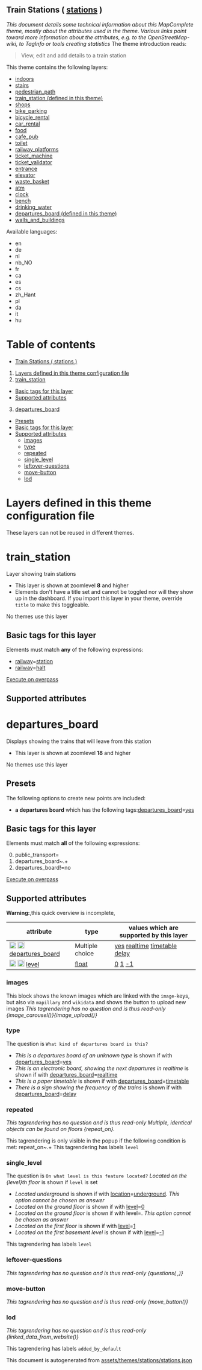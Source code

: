 [//]: # (WARNING: this file is automatically generated. Please find the sources at the bottom and edit those sources)

## Train Stations ( [stations](https://mapcomplete.org/stations) )
_This document details some technical information about this MapComplete theme, mostly about the attributes used in the theme. Various links point toward more information about the attributes, e.g. to the OpenStreetMap-wiki, to TagInfo or tools creating statistics_
The theme introduction reads:

> View, edit and add details to a train station

This theme contains the following layers:

 - [indoors](../Layers/indoors.md)
 - [stairs](../Layers/stairs.md)
 - [pedestrian_path](../Layers/pedestrian_path.md)
 - [train_station (defined in this theme)](#train_station)
 - [shops](../Layers/shops.md)
 - [bike_parking](../Layers/bike_parking.md)
 - [bicycle_rental](../Layers/bicycle_rental.md)
 - [car_rental](../Layers/car_rental.md)
 - [food](../Layers/food.md)
 - [cafe_pub](../Layers/cafe_pub.md)
 - [toilet](../Layers/toilet.md)
 - [railway_platforms](../Layers/railway_platforms.md)
 - [ticket_machine](../Layers/ticket_machine.md)
 - [ticket_validator](../Layers/ticket_validator.md)
 - [entrance](../Layers/entrance.md)
 - [elevator](../Layers/elevator.md)
 - [waste_basket](../Layers/waste_basket.md)
 - [atm](../Layers/atm.md)
 - [clock](../Layers/clock.md)
 - [bench](../Layers/bench.md)
 - [drinking_water](../Layers/drinking_water.md)
 - [departures_board (defined in this theme)](#departures_board)
 - [walls_and_buildings](../Layers/walls_and_buildings.md)

Available languages:

 - en
 - de
 - nl
 - nb_NO
 - fr
 - ca
 - es
 - cs
 - zh_Hant
 - pl
 - da
 - it
 - hu

# Table of contents

  - [Train Stations ( stations )](#train-stations-(-stations-))
1. [Layers defined in this theme configuration file](#layers-defined-in-this-theme-configuration-file)
2. [train_station](#train_station)
  - [Basic tags for this layer](#basic-tags-for-this-layer)
  - [Supported attributes](#supported-attributes)
3. [departures_board](#departures_board)
  - [Presets](#presets)
  - [Basic tags for this layer](#basic-tags-for-this-layer)
  - [Supported attributes](#supported-attributes)
    + [images](#images)
    + [type](#type)
    + [repeated](#repeated)
    + [single_level](#single_level)
    + [leftover-questions](#leftover-questions)
    + [move-button](#move-button)
    + [lod](#lod)

# Layers defined in this theme configuration file
These layers can not be reused in different themes.
# train_station

Layer showing train stations

 - This layer is shown at zoomlevel **8** and higher
 - Elements don't have a title set and cannot be toggled nor will they show up in the dashboard. If you import this layer in your theme, override `title` to make this toggleable.

No themes use this layer

## Basic tags for this layer

Elements must match **any** of the following expressions:

 - <a href='https://wiki.openstreetmap.org/wiki/Key:railway' target='_blank'>railway</a>=<a href='https://wiki.openstreetmap.org/wiki/Tag:railway%3Dstation' target='_blank'>station</a>
 - <a href='https://wiki.openstreetmap.org/wiki/Key:railway' target='_blank'>railway</a>=<a href='https://wiki.openstreetmap.org/wiki/Tag:railway%3Dhalt' target='_blank'>halt</a>

[Execute on overpass](http://overpass-turbo.eu/?Q=%5Bout%3Ajson%5D%5Btimeout%3A90%5D%3B%28%20%20%20%20nwr%5B%22railway%22%3D%22station%22%5D%28%7B%7Bbbox%7D%7D%29%3B%0A%20%20%20%20nwr%5B%22railway%22%3D%22halt%22%5D%28%7B%7Bbbox%7D%7D%29%3B%0A%29%3Bout%20body%3B%3E%3Bout%20skel%20qt%3B)

## Supported attributes

# departures_board

Displays showing the trains that will leave from this station

 - This layer is shown at zoomlevel **18** and higher

No themes use this layer

## Presets

The following options to create new points are included:

 - **a departures board** which has the following tags:<a href='https://wiki.openstreetmap.org/wiki/Key:departures_board' target='_blank'>departures_board</a>=<a href='https://wiki.openstreetmap.org/wiki/Tag:departures_board%3Dyes' target='_blank'>yes</a>

## Basic tags for this layer

Elements must match **all** of the following expressions:

0. public_transport=
1. departures_board~.+
2. departures_board!=no

[Execute on overpass](http://overpass-turbo.eu/?Q=%5Bout%3Ajson%5D%5Btimeout%3A90%5D%3B%28%20%20%20%20nwr%5B!%22public_transport%22%5D%5B%22departures_board%22%5D%5B%22departures_board%22!%3D%22no%22%5D%28%7B%7Bbbox%7D%7D%29%3B%0A%29%3Bout%20body%3B%3E%3Bout%20skel%20qt%3B)

## Supported attributes

**Warning:**,this quick overview is incomplete,

| attribute | type | values which are supported by this layer |
-----|-----|----- |
| <a target="_blank" href='https://taginfo.openstreetmap.org/keys/departures_board#values'><img src='https://mapcomplete.org/assets/svg/search.svg' height='18px'></a> <a target="_blank" href='https://taghistory.raifer.tech/?#***/departures_board/'><img src='https://mapcomplete.org/assets/svg/statistics.svg' height='18px'></a> [departures_board](https://wiki.openstreetmap.org/wiki/Key:departures_board) | Multiple choice | [yes](https://wiki.openstreetmap.org/wiki/Tag:departures_board%3Dyes) [realtime](https://wiki.openstreetmap.org/wiki/Tag:departures_board%3Drealtime) [timetable](https://wiki.openstreetmap.org/wiki/Tag:departures_board%3Dtimetable) [delay](https://wiki.openstreetmap.org/wiki/Tag:departures_board%3Ddelay) |
| <a target="_blank" href='https://taginfo.openstreetmap.org/keys/level#values'><img src='https://mapcomplete.org/assets/svg/search.svg' height='18px'></a> <a target="_blank" href='https://taghistory.raifer.tech/?#***/level/'><img src='https://mapcomplete.org/assets/svg/statistics.svg' height='18px'></a> [level](https://wiki.openstreetmap.org/wiki/Key:level) | [float](../SpecialInputElements.md#float) | [0](https://wiki.openstreetmap.org/wiki/Tag:level%3D0) [1](https://wiki.openstreetmap.org/wiki/Tag:level%3D1) [-1](https://wiki.openstreetmap.org/wiki/Tag:level%3D-1) |

### images
This block shows the known images which are linked with the `image`-keys, but also via `mapillary` and `wikidata` and shows the button to upload new images
_This tagrendering has no question and is thus read-only_
*{image_carousel()}{image_upload()}*

### type

The question is `What kind of departures board is this?`

 -  *This is a departures board of an unknown type* is shown if with <a href='https://wiki.openstreetmap.org/wiki/Key:departures_board' target='_blank'>departures_board</a>=<a href='https://wiki.openstreetmap.org/wiki/Tag:departures_board%3Dyes' target='_blank'>yes</a>
 -  *This is an electronic board, showing the next departures in realtime* is shown if with <a href='https://wiki.openstreetmap.org/wiki/Key:departures_board' target='_blank'>departures_board</a>=<a href='https://wiki.openstreetmap.org/wiki/Tag:departures_board%3Drealtime' target='_blank'>realtime</a>
 -  *This is a paper timetable* is shown if with <a href='https://wiki.openstreetmap.org/wiki/Key:departures_board' target='_blank'>departures_board</a>=<a href='https://wiki.openstreetmap.org/wiki/Tag:departures_board%3Dtimetable' target='_blank'>timetable</a>
 -  *There is a sign showing the frequency of the trains* is shown if with <a href='https://wiki.openstreetmap.org/wiki/Key:departures_board' target='_blank'>departures_board</a>=<a href='https://wiki.openstreetmap.org/wiki/Tag:departures_board%3Ddelay' target='_blank'>delay</a>

### repeated

_This tagrendering has no question and is thus read-only_
*Multiple, identical objects can be found on floors {repeat_on}.*

This tagrendering is only visible in the popup if the following condition is met: repeat_on~.+
This tagrendering has labels 
`level`

### single_level

The question is `On what level is this feature located?`
*Located on the {level}th floor* is shown if `level` is set

 -  *Located underground* is shown if with <a href='https://wiki.openstreetmap.org/wiki/Key:location' target='_blank'>location</a>=<a href='https://wiki.openstreetmap.org/wiki/Tag:location%3Dunderground' target='_blank'>underground</a>. _This option cannot be chosen as answer_
 -  *Located on the ground floor* is shown if with <a href='https://wiki.openstreetmap.org/wiki/Key:level' target='_blank'>level</a>=<a href='https://wiki.openstreetmap.org/wiki/Tag:level%3D0' target='_blank'>0</a>
 -  *Located on the ground floor* is shown if with level=. _This option cannot be chosen as answer_
 -  *Located on the first floor* is shown if with <a href='https://wiki.openstreetmap.org/wiki/Key:level' target='_blank'>level</a>=<a href='https://wiki.openstreetmap.org/wiki/Tag:level%3D1' target='_blank'>1</a>
 -  *Located on the first basement level* is shown if with <a href='https://wiki.openstreetmap.org/wiki/Key:level' target='_blank'>level</a>=<a href='https://wiki.openstreetmap.org/wiki/Tag:level%3D-1' target='_blank'>-1</a>

This tagrendering has labels 
`level`

### leftover-questions

_This tagrendering has no question and is thus read-only_
*{questions( ,)}*

### move-button

_This tagrendering has no question and is thus read-only_
*{move_button()}*

### lod

_This tagrendering has no question and is thus read-only_
*{linked_data_from_website()}*

This tagrendering has labels 
`added_by_default`


This document is autogenerated from [assets/themes/stations/stations.json](https://github.com/pietervdvn/MapComplete/blob/develop/assets/themes/stations/stations.json)
